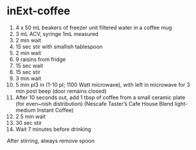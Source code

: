 # inExt-coffee

1. 4 x 50 mL beakers of freezer unit filtered water in a coffee mug
2. 3 mL ACV, syringe 1mL measured
3. 2 min wait
4. 15 sec stir with smallish tablespoon
5. 2 min wait
6. 9 raisins from fridge
7. 15 sec wait
8. 15 sec stir
9. 3 min wait
10. 5 min pl3 in (1-10 pl; 1100 Watt microwave), with left in microwave for 3 min post beep (door remains closed)
11. After 10 seconds out, add 1 tbsp of coffee from a small ceramic plate (for even~nish distribution) (Nescafe Taster’s Cafe House Blend light-medium Instant Coffee)
12. 2.5 min wait
13. 30 sec stir
14. Wait 7 minutes before drinking

After stirring, always remove spoon

